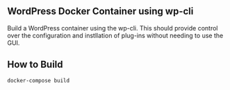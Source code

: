 ## WordPress Docker Container using wp-cli

Build a WordPress container using the wp-cli. This should provide control over the configuration and instllation of plug-ins without needing to use the GUI.

## How to Build 
```
docker-compose build
```

